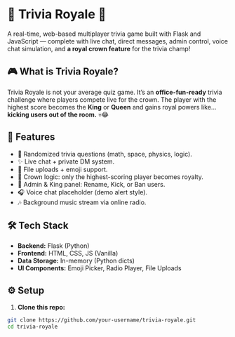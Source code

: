 # 🧠 Trivia Royale 👑

A real-time, web-based multiplayer trivia game built with Flask and JavaScript — complete with live chat, direct messages, admin control, voice chat simulation, and **a royal crown feature** for the trivia champ!

## 🎮 What is Trivia Royale?

Trivia Royale is not your average quiz game. It’s an **office-fun-ready** trivia challenge where players compete live for the crown. The player with the highest score becomes the **King** or **Queen** and gains royal powers like... **kicking users out of the room.** 💀😂

## 🚀 Features

- 🧠 Randomized trivia questions (math, space, physics, logic).
- ✨ Live chat + private DM system.
- 📎 File uploads + emoji support.
- 👑 Crown logic: only the highest-scoring player becomes royalty.
- 🔨 Admin & King panel: Rename, Kick, or Ban users.
- 🎧 Voice chat placeholder (demo alert style).
- 🎶 Background music stream via online radio.

## 🛠️ Tech Stack

- **Backend:** Flask (Python)
- **Frontend:** HTML, CSS, JS (Vanilla)
- **Data Storage:** In-memory (Python dicts)
- **UI Components:** Emoji Picker, Radio Player, File Uploads

## ⚙️ Setup

1. **Clone this repo:**

```bash
git clone https://github.com/your-username/trivia-royale.git
cd trivia-royale
